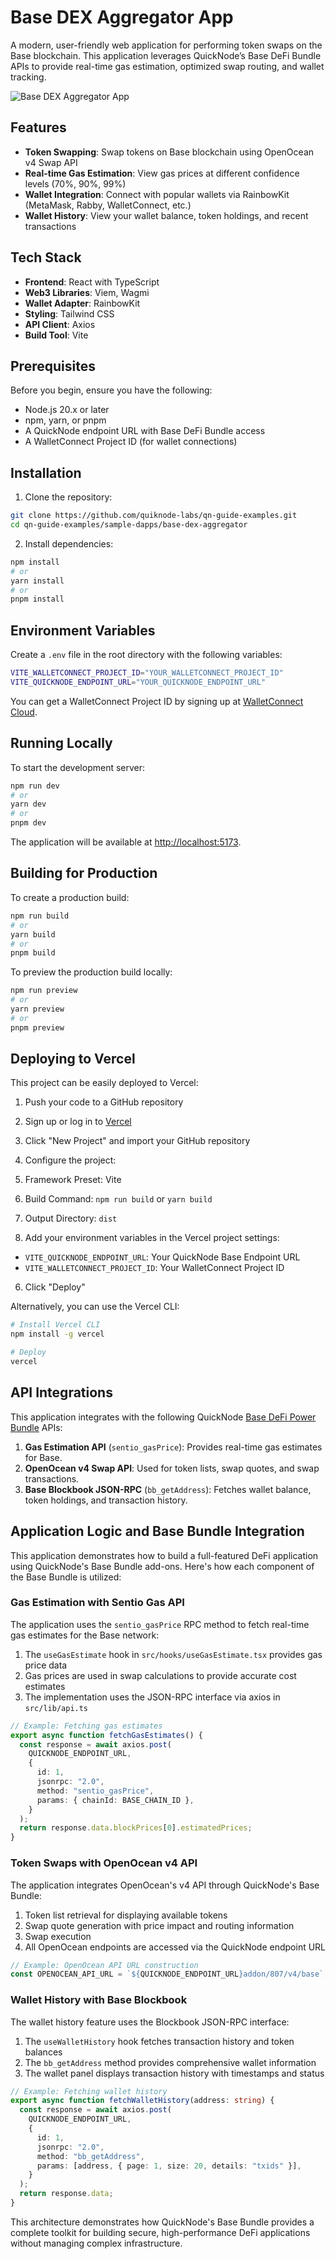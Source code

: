 # Base DEX Aggregator App

A modern, user-friendly web application for performing token swaps on the Base blockchain. This application leverages QuickNode’s Base DeFi Bundle APIs to provide real-time gas estimation, optimized swap routing, and wallet tracking.

![Base DEX Aggregator App](./public/screenshot.png)

## Features

- **Token Swapping**: Swap tokens on Base blockchain using OpenOcean v4 Swap API
- **Real-time Gas Estimation**: View gas prices at different confidence levels (70%, 90%, 99%)
- **Wallet Integration**: Connect with popular wallets via RainbowKit (MetaMask, Rabby, WalletConnect, etc.)
- **Wallet History**: View your wallet balance, token holdings, and recent transactions

## Tech Stack

- **Frontend**: React with TypeScript
- **Web3 Libraries**: Viem, Wagmi
- **Wallet Adapter**: RainbowKit
- **Styling**: Tailwind CSS
- **API Client**: Axios
- **Build Tool**: Vite

## Prerequisites

Before you begin, ensure you have the following:

- Node.js 20.x or later
- npm, yarn, or pnpm
- A QuickNode endpoint URL with Base DeFi Bundle access
- A WalletConnect Project ID (for wallet connections)

## Installation

1. Clone the repository:

```bash
git clone https://github.com/quiknode-labs/qn-guide-examples.git
cd qn-guide-examples/sample-dapps/base-dex-aggregator
```

2. Install dependencies:


```bash
npm install
# or
yarn install
# or
pnpm install
```

## Environment Variables

Create a `.env` file in the root directory with the following variables:

```bash
VITE_WALLETCONNECT_PROJECT_ID="YOUR_WALLETCONNECT_PROJECT_ID"
VITE_QUICKNODE_ENDPOINT_URL="YOUR_QUICKNODE_ENDPOINT_URL"
```

You can get a WalletConnect Project ID by signing up at [WalletConnect Cloud](https://cloud.walletconnect.com).

## Running Locally

To start the development server:

```bash
npm run dev
# or
yarn dev
# or
pnpm dev
```

The application will be available at [http://localhost:5173](http://localhost:5173).

## Building for Production

To create a production build:

```bash
npm run build
# or
yarn build
# or
pnpm build
```

To preview the production build locally:

```bash
npm run preview
# or
yarn preview
# or
pnpm preview
```

## Deploying to Vercel

This project can be easily deployed to Vercel:

1. Push your code to a GitHub repository
2. Sign up or log in to [Vercel](https://vercel.com)
3. Click "New Project" and import your GitHub repository
4. Configure the project:

1. Framework Preset: Vite
2. Build Command: `npm run build` or `yarn build`
3. Output Directory: `dist`



5. Add your environment variables in the Vercel project settings:

  -  `VITE_QUICKNODE_ENDPOINT_URL`: Your QuickNode Base Endpoint URL
  -  `VITE_WALLETCONNECT_PROJECT_ID`: Your WalletConnect Project ID

6. Click "Deploy"

Alternatively, you can use the Vercel CLI:

```bash
# Install Vercel CLI
npm install -g vercel

# Deploy
vercel
```

## API Integrations

This application integrates with the following QuickNode [Base DeFi Power Bundle](https://marketplace.quicknode.com/bundles/basebundle) APIs:

1. **Gas Estimation API** (`sentio_gasPrice`): Provides real-time gas estimates for Base.
2. **OpenOcean v4 Swap API**: Used for token lists, swap quotes, and swap transactions.
3. **Base Blockbook JSON-RPC** (`bb_getAddress`): Fetches wallet balance, token holdings, and transaction history.

## Application Logic and Base Bundle Integration

This application demonstrates how to build a full-featured DeFi application using QuickNode's Base Bundle add-ons. Here's how each component of the Base Bundle is utilized:

### Gas Estimation with Sentio Gas API

The application uses the `sentio_gasPrice` RPC method to fetch real-time gas estimates for the Base network:

1. The `useGasEstimate` hook in `src/hooks/useGasEstimate.tsx` provides gas price data
2. Gas prices are used in swap calculations to provide accurate cost estimates
3. The implementation uses the JSON-RPC interface via axios in `src/lib/api.ts`

```typescript
// Example: Fetching gas estimates
export async function fetchGasEstimates() {
  const response = await axios.post(
    QUICKNODE_ENDPOINT_URL,
    {
      id: 1,
      jsonrpc: "2.0",
      method: "sentio_gasPrice",
      params: { chainId: BASE_CHAIN_ID },
    }
  );
  return response.data.blockPrices[0].estimatedPrices;
}
```

### Token Swaps with OpenOcean v4 API

The application integrates OpenOcean's v4 API through QuickNode's Base Bundle:

1. Token list retrieval for displaying available tokens
2. Swap quote generation with price impact and routing information
3. Swap execution
4. All OpenOcean endpoints are accessed via the QuickNode endpoint URL

```typescript
// Example: OpenOcean API URL construction
const OPENOCEAN_API_URL = `${QUICKNODE_ENDPOINT_URL}addon/807/v4/base`;
```

### Wallet History with Base Blockbook

The wallet history feature uses the Blockbook JSON-RPC interface:

1. The `useWalletHistory` hook fetches transaction history and token balances
2. The `bb_getAddress` method provides comprehensive wallet information
3. The wallet panel displays transaction history with timestamps and status

```typescript
// Example: Fetching wallet history
export async function fetchWalletHistory(address: string) {
  const response = await axios.post(
    QUICKNODE_ENDPOINT_URL,
    {
      id: 1,
      jsonrpc: "2.0",
      method: "bb_getAddress",
      params: [address, { page: 1, size: 20, details: "txids" }],
    }
  );
  return response.data;
}
```

This architecture demonstrates how QuickNode's Base Bundle provides a complete toolkit for building secure, high-performance DeFi applications without managing complex infrastructure.


